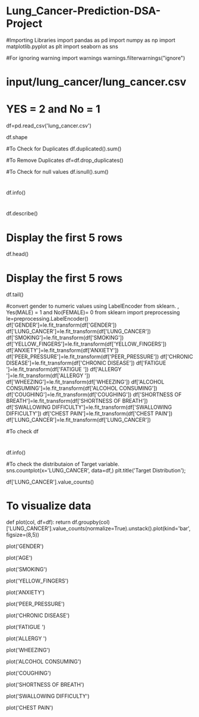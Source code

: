 # Lung_Cancer-Prediction-DSA-Project

#Importing Libraries
import pandas as pd
import numpy as np
import matplotlib.pyplot as plt
import seaborn as sns

#For ignoring warning
import warnings
warnings.filterwarnings("ignore")

# input/lung_cancer/lung_cancer.csv
# YES = 2 and No = 1
df=pd.read_csv('lung_cancer.csv')

df.shape


#To Check for Duplicates
df.duplicated().sum()


#To Remove Duplicates
df=df.drop_duplicates()


#To Check for null values
df.isnull().sum()

#
df.info()

#
df.describe()

# Display the first 5 rows
df.head()

# Display the first 5 rows
df.tail()





#convert gender to numeric values using LabelEncoder from sklearn. , Yes(MALE) = 1 and No(FEMALE)= 0
from sklearn import preprocessing
le=preprocessing.LabelEncoder()
df['GENDER']=le.fit_transform(df['GENDER'])
df['LUNG_CANCER']=le.fit_transform(df['LUNG_CANCER'])
df['SMOKING']=le.fit_transform(df['SMOKING'])
df['YELLOW_FINGERS']=le.fit_transform(df['YELLOW_FINGERS'])
df['ANXIETY']=le.fit_transform(df['ANXIETY'])
df['PEER_PRESSURE']=le.fit_transform(df['PEER_PRESSURE'])
df['CHRONIC DISEASE']=le.fit_transform(df['CHRONIC DISEASE'])
df['FATIGUE ']=le.fit_transform(df['FATIGUE '])
df['ALLERGY ']=le.fit_transform(df['ALLERGY '])
df['WHEEZING']=le.fit_transform(df['WHEEZING'])
df['ALCOHOL CONSUMING']=le.fit_transform(df['ALCOHOL CONSUMING'])
df['COUGHING']=le.fit_transform(df['COUGHING'])
df['SHORTNESS OF BREATH']=le.fit_transform(df['SHORTNESS OF BREATH'])
df['SWALLOWING DIFFICULTY']=le.fit_transform(df['SWALLOWING DIFFICULTY'])
df['CHEST PAIN']=le.fit_transform(df['CHEST PAIN'])
df['LUNG_CANCER']=le.fit_transform(df['LUNG_CANCER'])



#To check
df





#
df.info()



#To check the distributaion of Target variable.
sns.countplot(x='LUNG_CANCER', data=df,)
plt.title('Target Distribution');



df['LUNG_CANCER'].value_counts()


# To visualize data
def plot(col, df=df):
    return df.groupby(col)['LUNG_CANCER'].value_counts(normalize=True).unstack().plot(kind='bar', figsize=(8,5))


plot('GENDER')

plot('AGE')

plot('SMOKING')

plot('YELLOW_FINGERS')

plot('ANXIETY')

plot('PEER_PRESSURE')

plot('CHRONIC DISEASE')

plot('FATIGUE ')

plot('ALLERGY ')

plot('WHEEZING')

plot('ALCOHOL CONSUMING')

plot('COUGHING')

plot('SHORTNESS OF BREATH')

plot('SWALLOWING DIFFICULTY')

plot('CHEST PAIN')
